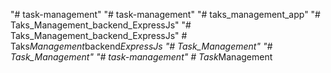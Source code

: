 "# task-management" 
"# task-management" 
"# taks_management_app" 
"# Taks_Management_backend_ExpressJs" 
"# Taks_Management_backend_ExpressJs" 
#   T a k s _ M a n a g e m e n t _ b a c k e n d _ E x p r e s s J s  
 "# Task_Management" 
"# Task_Management" 
"# task-management" 
#   T a s k _ M a n a g e m e n t  
 